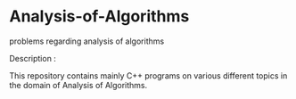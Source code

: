 # Analysis-of-Algorithms
problems regarding analysis of algorithms

Description :

This repository contains mainly C++ programs on various different topics in the domain of Analysis of Algorithms.
